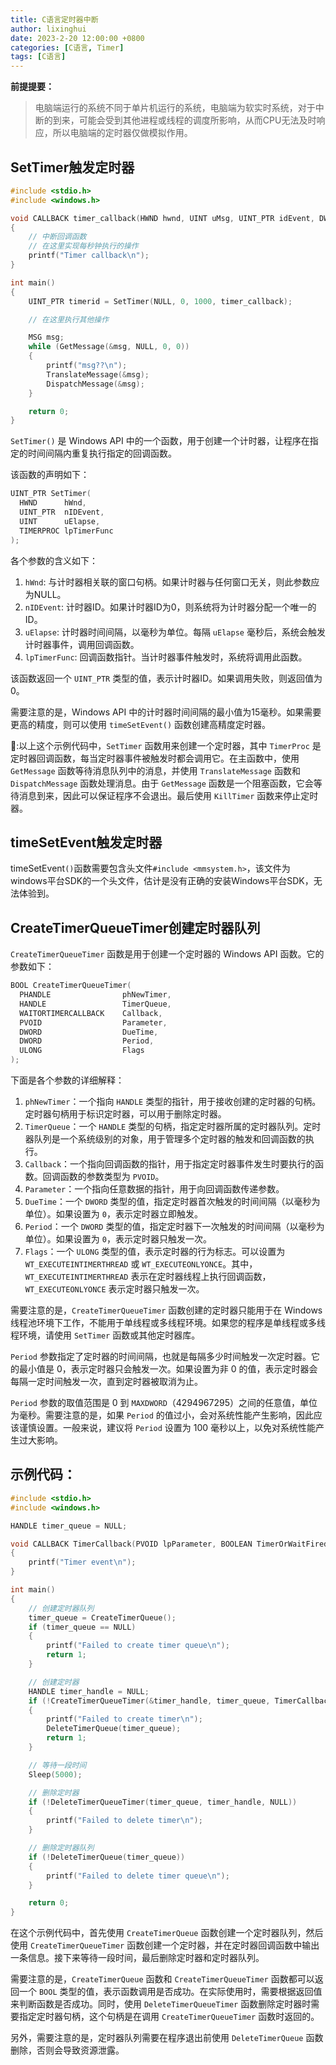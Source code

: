 ```yaml
---
title: C语言定时器中断
author: lixinghui
date: 2023-2-20 12:00:00 +0800
categories: [C语言, Timer]
tags: [C语言]
---
```



**前提提要：**

> 电脑端运行的系统不同于单片机运行的系统，电脑端为软实时系统，对于中断的到来，可能会受到其他进程或线程的调度所影响，从而CPU无法及时响应，所以电脑端的定时器仅做模拟作用。

## SetTimer触发定时器

```c
#include <stdio.h>
#include <windows.h>

void CALLBACK timer_callback(HWND hwnd, UINT uMsg, UINT_PTR idEvent, DWORD dwTime)
{
    // 中断回调函数
    // 在这里实现每秒钟执行的操作
    printf("Timer callback\n");
}

int main()
{
    UINT_PTR timerid = SetTimer(NULL, 0, 1000, timer_callback);

    // 在这里执行其他操作

    MSG msg;
    while (GetMessage(&msg, NULL, 0, 0))
    {
        printf("msg??\n");
        TranslateMessage(&msg);
        DispatchMessage(&msg);
    }

    return 0;
}

```

`SetTimer()` 是 Windows API 中的一个函数，用于创建一个计时器，让程序在指定的时间间隔内重复执行指定的回调函数。

该函数的声明如下：

```c
UINT_PTR SetTimer(
  HWND      hWnd,
  UINT_PTR  nIDEvent,
  UINT      uElapse,
  TIMERPROC lpTimerFunc
);
```

各个参数的含义如下：

1. `hWnd`: 与计时器相关联的窗口句柄。如果计时器与任何窗口无关，则此参数应为NULL。
2. `nIDEvent`: 计时器ID。如果计时器ID为0，则系统将为计时器分配一个唯一的ID。
3. `uElapse`: 计时器时间间隔，以毫秒为单位。每隔 `uElapse` 毫秒后，系统会触发计时器事件，调用回调函数。
4. `lpTimerFunc`: 回调函数指针。当计时器事件触发时，系统将调用此函数。

该函数返回一个 `UINT_PTR` 类型的值，表示计时器ID。如果调用失败，则返回值为0。

需要注意的是，Windows API 中的计时器时间间隔的最小值为15毫秒。如果需要更高的精度，则可以使用 `timeSetEvent()` 函数创建高精度定时器。

:loudspeaker::以上这个示例代码中，`SetTimer` 函数用来创建一个定时器，其中 `TimerProc` 是定时器回调函数，每当定时器事件被触发时都会调用它。在主函数中，使用 `GetMessage` 函数等待消息队列中的消息，并使用 `TranslateMessage` 函数和 `DispatchMessage` 函数处理消息。由于 `GetMessage` 函数是一个阻塞函数，它会等待消息到来，因此可以保证程序不会退出。最后使用 `KillTimer` 函数来停止定时器。



## timeSetEvent触发定时器

timeSetEvent`()`函数需要包含头文件`#include <mmsystem.h>`，该文件为windows平台SDK的一个头文件，估计是没有正确的安装Windows平台SDK，无法体验到。

## CreateTimerQueueTimer创建定时器队列

`CreateTimerQueueTimer` 函数是用于创建一个定时器的 Windows API 函数。它的参数如下：

```c
BOOL CreateTimerQueueTimer(
  PHANDLE                phNewTimer,
  HANDLE                 TimerQueue,
  WAITORTIMERCALLBACK    Callback,
  PVOID                  Parameter,
  DWORD                  DueTime,
  DWORD                  Period,
  ULONG                  Flags
);
```

下面是各个参数的详细解释：

1. `phNewTimer`：一个指向 `HANDLE` 类型的指针，用于接收创建的定时器的句柄。定时器句柄用于标识定时器，可以用于删除定时器。
2. `TimerQueue`：一个 `HANDLE` 类型的句柄，指定定时器所属的定时器队列。定时器队列是一个系统级别的对象，用于管理多个定时器的触发和回调函数的执行。
3. `Callback`：一个指向回调函数的指针，用于指定定时器事件发生时要执行的函数。回调函数的参数类型为 `PVOID`。
4. `Parameter`：一个指向任意数据的指针，用于向回调函数传递参数。
5. `DueTime`：一个 `DWORD` 类型的值，指定定时器首次触发的时间间隔（以毫秒为单位）。如果设置为 `0`，表示定时器立即触发。
6. `Period`：一个 `DWORD` 类型的值，指定定时器下一次触发的时间间隔（以毫秒为单位）。如果设置为 `0`，表示定时器只触发一次。
7. `Flags`：一个 `ULONG` 类型的值，表示定时器的行为标志。可以设置为 `WT_EXECUTEINTIMERTHREAD` 或 `WT_EXECUTEONLYONCE`。其中，`WT_EXECUTEINTIMERTHREAD` 表示在定时器线程上执行回调函数，`WT_EXECUTEONLYONCE` 表示定时器只触发一次。

需要注意的是，`CreateTimerQueueTimer` 函数创建的定时器只能用于在 Windows 线程池环境下工作，不能用于单线程或多线程环境。如果您的程序是单线程或多线程环境，请使用 `SetTimer` 函数或其他定时器库。

`Period` 参数指定了定时器的时间间隔，也就是每隔多少时间触发一次定时器。它的最小值是 0，表示定时器只会触发一次。如果设置为非 0 的值，表示定时器会每隔一定时间触发一次，直到定时器被取消为止。

`Period` 参数的取值范围是 0 到 `MAXDWORD`（4294967295）之间的任意值，单位为毫秒。需要注意的是，如果 `Period` 的值过小，会对系统性能产生影响，因此应该谨慎设置。一般来说，建议将 `Period` 设置为 100 毫秒以上，以免对系统性能产生过大影响。

## 示例代码：

```c
#include <stdio.h>
#include <windows.h>

HANDLE timer_queue = NULL;

void CALLBACK TimerCallback(PVOID lpParameter, BOOLEAN TimerOrWaitFired)
{
    printf("Timer event\n");
}

int main()
{
    // 创建定时器队列
    timer_queue = CreateTimerQueue();
    if (timer_queue == NULL)
    {
        printf("Failed to create timer queue\n");
        return 1;
    }

    // 创建定时器
    HANDLE timer_handle = NULL;
    if (!CreateTimerQueueTimer(&timer_handle, timer_queue, TimerCallback, NULL, 1000, 1000, 0))
    {
        printf("Failed to create timer\n");
        DeleteTimerQueue(timer_queue);
        return 1;
    }

    // 等待一段时间
    Sleep(5000);

    // 删除定时器
    if (!DeleteTimerQueueTimer(timer_queue, timer_handle, NULL))
    {
        printf("Failed to delete timer\n");
    }

    // 删除定时器队列
    if (!DeleteTimerQueue(timer_queue))
    {
        printf("Failed to delete timer queue\n");
    }

    return 0;
}

```

在这个示例代码中，首先使用 `CreateTimerQueue` 函数创建一个定时器队列，然后使用 `CreateTimerQueueTimer` 函数创建一个定时器，并在定时器回调函数中输出一条信息。接下来等待一段时间，最后删除定时器和定时器队列。

需要注意的是，`CreateTimerQueue` 函数和 `CreateTimerQueueTimer` 函数都可以返回一个 `BOOL` 类型的值，表示函数调用是否成功。在实际使用时，需要根据返回值来判断函数是否成功。同时，使用 `DeleteTimerQueueTimer` 函数删除定时器时需要指定定时器句柄，这个句柄是在调用 `CreateTimerQueueTimer` 函数时返回的。

另外，需要注意的是，定时器队列需要在程序退出前使用 `DeleteTimerQueue` 函数删除，否则会导致资源泄露。